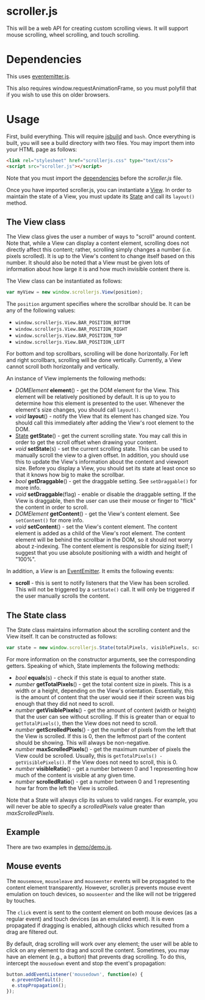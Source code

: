# scroller.js

This will be a web API for creating custom scrolling views. It will support mouse scrolling, wheel scrolling, and touch scrolling.

# Dependencies

This uses [eventemitter.js](https://github.com/unixpickle/eventemitter.js).

This also requires window.requestAnimationFrame, so you must polyfill that if you wish to use this on older browsers.

# Usage

First, build everything. This will require [jsbuild](https://github.com/unixpickle/jsbuild) and `bash`. Once everything is built, you will see a build directory with two files. You may import them into your HTML page as follows:

```html
<link rel="stylesheet" href="scrollerjs.css" type="text/css">
<script src="scroller.js"></script>
```

Note that you must import the [dependencies](#dependencies) before the *scroller.js* file.

Once you have imported scroller.js, you can instantiate a [View](#the-view-class). In order to maintain the state of a View, you must update its [State](#the-state-class) and call its `layout()` method.

## The View class

The View class gives the user a number of ways to "scroll" around content. Note that, while a View can display a content element, scrolling does not directly affect this content; rather, scrolling simply changes a number (i.e. pixels scrolled). It is up to the View's content to change itself based on this number. It should also be noted that a View must be given lots of information about how large it is and how much invisible content there is.

The View class can be instantiated as follows:

```js
var myView = new window.scrollerjs.View(position);
```

The `position` argument specifies where the scrollbar should be. It can be any of the following values:

 * `window.scrollerjs.View.BAR_POSITION_BOTTOM`
 * `window.scrollerjs.View.BAR_POSITION_RIGHT`
 * `window.scrollerjs.View.BAR_POSITION_TOP`
 * `window.scrollerjs.View.BAR_POSITION_LEFT`

For bottom and top scrollbars, scrolling will be done horizontally. For left and right scrollbars, scrolling will be done vertically. Currently, a View cannot scroll both horizontally and vertically.

An instance of View implements the following methods:

 * *DOMElement* **element**() - get the DOM element for the View. This element will be relatively positioned by default. It is up to you to determine how this element is presented to the user. Whenever the element's size changes, you should call `layout()`.
 * *void* **layout**() - notify the View that its element has changed size. You should call this immediately after adding the View's root element to the DOM.
 * [State](#the-state-class) **getState**() - get the current scrolling state. You may call this in order to get the scroll offset when drawing your content.
 * *void* **setState**(s) - set the current scrolling state. This can be used to manually scroll the view to a given offset. In addition, you should use this to update the View's information about the content and viewport size. Before you display a View, you should set its state at least once so that it knows how big to make the scrollbar.
 * *bool* **getDraggable**() - get the draggable setting. See `setDraggable()` for more info.
 * *void* **setDraggable**(flag) - enable or disable the draggable setting. If the View is draggable, then the user can use their mouse or finger to "flick" the content in order to scroll.
 * *DOMElement* **getContent**() - get the View's content element. See `setContent()` for more info.
 * *void* **setContent**() - set the View's content element. The content element is added as a child of the View's root element. The content element will be behind the scrollbar in the DOM, so it should not worry about z-indexing. The content element is responsible for sizing itself; I suggest that you use absolute positioning with a width and height of "100%".

In addition, a *View* is an [EventEmitter](https://github.com/unixpickle/eventemitter.js). It emits the following events:

 * **scroll** - this is sent to notify listeners that the View has been scrolled. This will not be triggered by a `setState()` call. It will only be triggered if the user manually scrolls the content.

## The State class

The State class maintains information about the scrolling content and the View itself. It can be constructed as follows:

```js
var state = new window.scrollerjs.State(totalPixels, visiblePixels, scrolledPixels);
```

For more information on the constructor arguments, see the corresponding getters. Speaking of which, State implements the following methods:

 * *bool* **equals**(s) - check if this state is equal to another state.
 * *number* **getTotalPixels**() - get the total content size in pixels. This is a width or a height, depending on the View's orientation. Essentially, this is the amount of content that the user would see if their screen was big enough that they did not need to scroll.
 * *number* **getVisiblePixels**() - get the amount of content (width or height) that the user can see without scrolling. If this is greater than or equal to `getTotalPixels()`, then the View does not need to scroll.
 * *number* **getScrolledPixels**() - get the number of pixels from the left that the View is scrolled. If this is 0, then the leftmost part of the content should be showing. This will always be non-negative.
 * *number* **maxScrolledPixels**() - get the maximum number of pixels the View could be scrolled. Usually, this is `getTotalPixels() - getVisiblePixels()`. If the View does not need to scroll, this is 0.
 * *number* **visibleRatio**() - get a number between 0 and 1 representing how much of the content is visible at any given time.
 * *number* **scrolledRatio**() - get a number between 0 and 1 representing how far from the left the View is scrolled.

Note that a State will always clip its values to valid ranges. For example, you will never be able to specify a *scrolledPixels* value greater than *maxScrolledPixels*.

## Example

There are two examples in [demo/demo.js](demo/demo.js).

## Mouse events

The `mousemove`, `mouseleave` and `mouseenter` events will be propagated to the content element transparently. However, scroller.js prevents mouse event emulation on touch devices, so `mouseenter` and the like will not be triggered by touches.

The `click` event is sent to the content element on both mouse devices (as a regular event) and touch devices (as an emulated event). It is even propagated if dragging is enabled, although clicks which resulted from a drag are filtered out.

By default, drag scrolling will work over any element; the user will be able to click on any element to drag and scroll the content. Sometimes, you may have an element (e.g., a button) that prevents drag scrolling. To do this, intercept the `mousedown` event and stop the event's propagation:

```js
button.addEventListener('mousedown', function(e) {
  e.preventDefault();
  e.stopPropagation();
});
```
